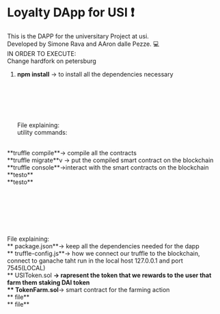 # Loyalty DApp for USI :exclamation: <br />
This is the DAPP for the universitary Project at usi. <br />
Developed by Simone Rava and AAron dalle Pezze. :computer: <br />
IN ORDER TO EXECUTE: 
<br />
Change hardfork on petersburg
 <br />

1. **npm install**     -> to install all the dependencies necessary  <br />
<br /><br /><br /><br /><br /><br />
File explaining:<br /> 
utility commands:
<br />
**truffle compile**-> compile all the contracts 
<br />
**truffle migrate**v -> put the compiled smart contract on the blockchain
<br />
**truffle console**->interact with the smart contracts on the blockchain
<br />
**testo**
<br />
**testo**
<br />

<br /><br /><br /><br /><br /><br />
File explaining:<br />
** package.json**-> keep all the dependencies needed for the dapp
<br />
** truffle-config.js**-> how we connect our truffle to the blockchain, connect to ganache taht run in the local host 127.0.0.1 and port 7545(LOCAL)
<br />
** USIToken.sol **-> rapresent the token that we rewards to the user that farm them staking DAI token
<br />
** TokenFarm.sol**-> smart contract for the farming action
<br />
** file**
<br />
** file**
